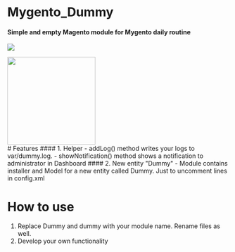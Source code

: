 # Mygento_Dummy
#### Simple and empty Magento module for Mygento daily routine
[![](https://hsto.org/getpro/moikrug/uploads/company/100/005/044/5/logo/medium_8e505d151eb32be551f0d015f5a55cb6.png)](https://mygento.ru)
<div><img src="https://hsto.org/getpro/moikrug/uploads/company/100/005/044/5/logo/medium_8e505d151eb32be551f0d015f5a55cb6.png" style="width: 200px;"/>
</div>
# Features
#### 1. Helper
  - addLog() method writes your logs to var/dummy.log.
  - showNotification() method shows a notification to administrator in Dashboard
#### 2. New entity "Dummy"
  - Module contains installer and Model for a new entity called Dummy. Just to uncomment lines in config.xml

# How to use
  1. Replace Dummy and dummy with your module name. Rename files as well.
  2. Develop your own functionality